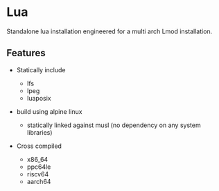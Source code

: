 Lua
===

Standalone lua installation engineered for a multi arch Lmod installation.

Features
--------

* Statically include
    * lfs
    * lpeg
    * luaposix

* build using alpine linux 
    * statically linked against musl (no dependency on any system libraries)

* Cross compiled
    * x86_64
    * ppc64le
    * riscv64
    * aarch64
